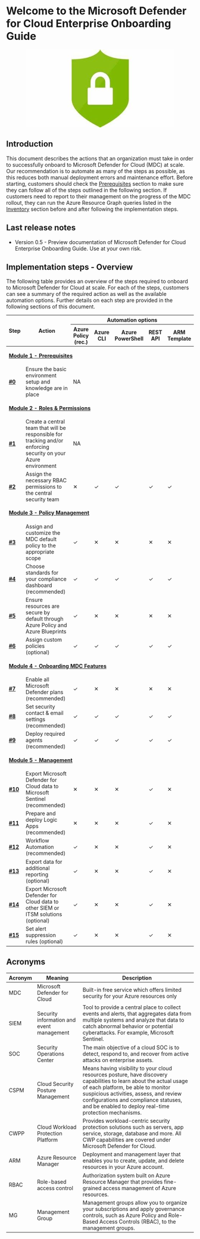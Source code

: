 # Welcome to the Microsoft Defender for Cloud Enterprise Onboarding Guide

<p align="center">
<img src="./Images/mdc-logo.jpeg?raw=true">
</p>

## Introduction
This document describes the actions that an organization must take in order to successfully onboard to Microsoft Defender for Cloud (MDC) at scale. Our recommendation is to automate as many of the steps as possible, as this reduces both manual deployment errors and maintenance effort. Before starting, customers should check the [Prerequisites](./Modules/1-Prerequisites.md) section to make sure they can follow all of the steps outlined in the following section. If customers need to report to their management on the progress of the MDC rollout, they can run the Azure Resource Graph queries listed in the [Inventory](/.Inventory) section before and after following the implementation steps.

## Last release notes

* Version 0.5 - Preview documentation of Microsoft Defender for Cloud Enterprise Onboarding Guide. Use at your own risk.

## Implementation steps - Overview
The following table provides an overview of the steps required to onboard to Microsoft Defender for Cloud at scale. For each of the steps, customers can see a summary of the required action as well as the available automation options. Further details on each step are provided in the following sections of this document.
<table>
    <thead>
        <tr>
            <th rowspan=2>Step</th>
            <th rowspan=2>Action</th>
            <th colspan="5">Automation options</th>
        </tr>
        <tr>
            <th>Azure Policy (rec.)</th>
            <th>Azure CLI</th>
            <th>Azure PowerShell</th>
            <th>REST API</th>
            <th>ARM Template</th>
        </tr>
    </thead>
    <tbody>
        <tr>
            <td colspan=7>
            
[**Module 1 - Prerequisites**](./Modules/1-Prerequisites.md)
            </td>
        </tr>
        <tr>
            <td>
                
[**#0**](./Modules/1-Prerequisites.md#step-0--ensure-the-basic-environment-setup-and-knowledge-are-in-place)</td>
            <td>Ensure the basic environment setup and knowledge are in place</td>
            <td colspan="5">NA</td>
        </tr>
        <tr>
            <td colspan=7>

**[Module 2 - Roles & Permissions](./Modules/2-Roles-and-Permissions.md)**
            </td>
        </tr>
        <tr>
            <td>[**#1**](./Modules/2-Roles-and-Permissions.md#step-1---create-a-central-team-that-will-be-responsible-for-tracking-andor-enforcing-security-on-your-azure-environment)</td>
            <td>Create a central team that will be responsible for tracking and/or enforcing security on your Azure environment</td>
            <td colspan="5">NA</td>
        </tr>
        <tr>
            <td>
                [**#2**](./Modules/2-Roles-and-Permissions.md#step-2---assign-the-necessary-rbac-permissions-to-the-central-security-team)
            </td>
            <td>Assign the necessary RBAC permissions to the central security team</td>
            <td>&#10005;</td>
            <td>&#10003;</td>
            <td>&#10003;</td>
            <td>&#10003;</td>
            <td>&#10003;</td>
        </tr>
        <tr>
            <td colspan=7>

**[Module 3 - Policy Management](./Modules/3-Policy-Management.md)**
            </td>
        </tr>
        <tr>
            <td>[**#3**](./Modules/3-Policy-Management.md#step-3---assign-and-customize-the-mdc-default-policy) </td>
            <td>Assign and customize the MDC default policy to the appropriate scope</td>
            <td>&#10003;</td>
            <td>&#10005;</td>
            <td>&#10005;</td>
            <td>&#10005;</td>
            <td>&#10005;</td>
        </tr>
        <tr>
            <td>[**#4**](./Modules/3-Policy-Management.md#step-4---choose-standards-for-your-compliance-dashboard-recommended)</td>
            <td>Choose standards for your compliance dashboard (recommended)</td>
            <td>&#10003;</td>
            <td>&#10003;</td>
            <td>&#10003;</td>
            <td>&#10003;</td>
            <td>&#10003;</td>
        </tr>
        <tr>
            <td>[**#5**](./Modules/3-Policy-Management.md#step-5---ensure-resources-are-secure-by-default-through-azure-policy-and-azure-blueprints-recommended)</td>
            <td>Ensure resources are secure by default through Azure Policy and Azure Blueprints</td>
            <td>&#10003;</td>
            <td>&#10005;</td>
            <td>&#10005;</td>
            <td>&#10005;</td>
            <td>&#10005;</td>
        </tr>
        <tr>
            <td>[**#6**](./Modules/3-Policy-Management.md#step-6---assign-custom-policies-optional)</td>
            <td>Assign custom policies (optional)</td>
            <td>&#10003;</td>
            <td>&#10003;</td>
            <td>&#10003;</td>
            <td>&#10003;</td>
            <td>&#10003;</td>
        </tr>
        <tr>
            <td colspan=7>

**[Module 4 - Onboarding MDC Features](./Modules/4-Onboarding-MDC-Features.md)**
            </td>
        </tr>
        <tr>
            <td>[**#7**](./Modules/4-Onboarding-MDC-Features.md#step-7---enable-all-microsoft-defender-plans-recommended)</td>
            <td>Enable all Microsoft Defender plans (recommended)</td>
            <td>&#10003;</td>
            <td>&#10005;</td>
            <td>&#10005;</td>
            <td>&#10005;</td>
            <td>&#10005;</td>
        </tr>
        <tr>
            <td>[**#8**](./Modules/4-Onboarding-MDC-Features.md#step-8---set-security-contact--email-settings-recommended)</td>
            <td>Set security contact & email settings (recommended)</td>
            <td>&#10003;</td>
            <td>&#10003;</td>
            <td>&#10003;</td>
            <td>&#10003;</td>
            <td>&#10003;</td>
        </tr>
        <tr>
            <td>[**#9**](./Modules/4-Onboarding-MDC-Features.md#step-9---deploy-required-agents-recommended)</td>
            <td>Deploy required agents (recommended)</td>
            <td>&#10003;</td>
            <td>&#10003;</td>
            <td>&#10003;</td>
            <td>&#10003;</td>
            <td>&#10003;</td>
        </tr>
        <tr>
            <td colspan=7>

**[Module 5 - Management](./Modules/5-Management.md)**
            </td>
        </tr>
        <tr>
            <td>[**#10**](./Modules/5-Management.md#step-10---export-microsoft-defender-for-cloud-data-to-microsoft-sentinel-recommended)</td>
            <td>Export Microsoft Defender for Cloud data to Microsoft Sentinel (recommended)</td>
            <td>&#10005;</td>
            <td>&#10005;</td>
            <td>&#10005;</td>
            <td>&#10003;</td>
            <td>&#10005;</td>
        </tr>
        <tr>
            <td>[**#11**](./Modules/5-Management.md#step-11---prepare-and-deploy-logic-apps-recommended)</td>
            <td>Prepare and deploy Logic Apps (recommended)</td>
            <td>&#10005;</td>
            <td>&#10005;</td>
            <td>&#10005;</td>
            <td>&#10003;</td>
            <td>&#10005;</td>
        </tr>
        <tr>
            <td>[**#12**](./Modules/5-Management.md#step-12---workflow-automation-recommended)</td>
            <td>Workflow Automation (recommended)</td>
            <td>&#10003;</td>
            <td>&#10005;</td>
            <td>&#10005;</td>
            <td>&#10003;</td>
            <td>&#10005;</td>
        </tr>
        <tr>
            <td>[**#13**](./Modules/5-Management.md#step-13---export-data-for-additional-reporting-optional)</td>
            <td>Export data for additional reporting (optional)</td>
            <td>&#10003;</td>
            <td>&#10005;</td>
            <td>&#10005;</td>
            <td>&#10003;</td>
            <td>&#10005;</td>
        </tr>
        <tr>
            <td>[**#14**](./Modules/5-Management.md#step-14---export-microsoft-defender-for-cloud-data-to-other-siem-or-itsm-solutions-optional)</td>
            <td>Export Microsoft Defender for Cloud data to other SIEM or ITSM solutions (optional)</td>
            <td>&#10003;</td>
            <td>&#10005;</td>
            <td>&#10005;</td>
            <td>&#10003;</td>
            <td>&#10005;</td>
        </tr>
        <tr>
            <td>[**#15**](./Modules/5-Management.md#step-15---set-alert-suppression-rules-optional)</td>
            <td>Set alert suppression rules (optional)</td>
            <td>&#10003;</td>
            <td>&#10005;</td>
            <td>&#10005;</td>
            <td>&#10003;</td>
            <td>&#10005;</td>
        </tr>
    </tbody>
</table>

## Acronyms

Acronym | Meaning | Description
------- | --- | -----------
MDC | Microsoft Defender for Cloud | Built-in free service which offers limited security for your Azure resources only
SIEM | Security information and event management | Tool to provide a central place to collect events and alerts, that aggregates data from multiple systems and analyze that data to catch abnormal behavior or potential cyberattacks. For example, Microsoft Sentinel.
SOC | Security Operations Center | The main objective of a cloud SOC is to detect, respond to, and recover from active attacks on enterprise assets.
CSPM | Cloud Security Posture Management | Means having visibility to your cloud resources posture, have discovery capabilities to learn about the actual usage of each platform, be able to monitor suspicious activities, assess, and review configurations and compliance statuses, and be enabled to deploy real-time protection mechanisms.
CWPP | Cloud Workload Protection Platform | Provides workload-centric security protection solutions such as servers, app service, storage, database and more. All CWP capabilities are covered under Microsoft Defender for Cloud.
ARM | Azure Resource Manager | Deployment and management layer that enables you to create, update, and delete resources in your Azure account.
RBAC | Role-based access control | Authorization system built on Azure Resource Manager that provides fine-grained access management of Azure resources.
MG | Management Group | Management groups allow you to organize your subscriptions and apply governance controls, such as Azure Policy and Role-Based Access Controls (RBAC), to the management groups.
